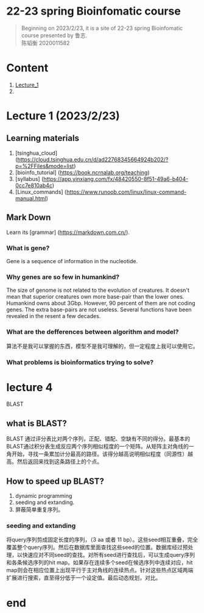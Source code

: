 # 22-23 spring Bioinfomatic course
> Beginning on 2023/2/23, it is a site of 22-23 spring Bioinfomatic course presented by 鲁志.   
陈韬衡 2020011582

# Content
1. [Lecture_1](#lecture-1) 
2. 


# Lecture 1 (2023/2/23)

## Learning materials
1. [tsinghua_cloud] (https://cloud.tsinghua.edu.cn/d/ad22768345664924b202/?p=%2FFiles&mode=list)   
2. [bioinfo_tutorial] (https://book.ncrnalab.org/teaching)   
3. [syllabus] (https://app.yinxiang.com/fx/48420550-8f51-49a6-b404-0cc7e810ab4c) 
4. [Linux_commands] (https://www.runoob.com/linux/linux-command-manual.html)

## Mark Down   
Learn its [grammar] (https://markdown.com.cn/).   

### What is gene?   
Gene is a sequence of information in the nucleotide. 

### Why genes are so few in humankind?  
The size of genome is not related to the evolution of creatures. It doesn't mean that superior creatures own more base-pair than the lower ones.   
Humankind owns about 3Gbp. However, 90 percent of them are not coding genes. The extra base-pairs are not useless. Several functions have been revealed in the resent a few decades. 

### What are the defferences between algorithm and model?    
算法不是我可以掌握的东西，模型不是我可理解的，但一定程度上我可以使用它。

### What problems is bioinformatics trying to solve? 

# lecture 4
BLAST
 
## what is BLAST?   
BLAST 通过评分表比对两个序列，正配、错配、空缺有不同的得分。最基本的BLAST通过积分表生成反应两个序列相似程度的一个矩阵。从矩阵主对角线的一角开始，寻找一条累加计分最高的路径。该得分越高说明相似程度（同源性）越高。然后返回来找到这条路径上的个点。   

## How to speed up BLAST? 
1. dynamic programming 
2. seeding and extanding. 
3. 屏蔽简单重复序列。

### seeding and extanding 
将query序列剪成固定长度的序列，（3 aa 或者 11 bp）。这些seed相互重叠，完全覆盖整个query序列。然后在数据库里面查找这些seed的位置。数据库经过预处理，以快速应对不同seed的查找。对所有seed进行查找后，可以生成query序列和各条候选序列的hit map。如果存在连续多个seed在候选序列中连续对应，hit map则会在相应位置上出现平行于主对角线的连续热点。针对这些热点区域两端扩展进行搜索，直至得分低于一个设定值。最后动态规划，对比。 


# end 

